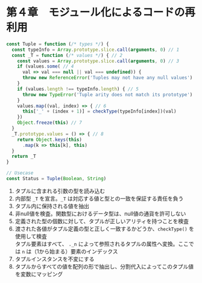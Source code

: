 # 第４章　モジュール化によるコードの再利用

```js
const Tuple = function (/* types */) {
  const typeInfo = Array.prototype.slice.call(arguments, 0) // 1
  const _T = function (/* values */) { // 2
    const values = Array.prototype.slice.call(arguments, 0) // 3
    if (values.some( // 4
      val => val === null || val === undefined)) {
      throw new ReferenceError('Tuples may not have any null values')  
    }
    if (values.length !== typeInfo.length) { // 5
      throw new TypeError('Tuple arity does not match its prototype')
    }
    values.map((val, index) => { // 6
      this['_' + (index + 1)] = checkType(typeInfo[index])(val)
    })
    Object.freeze(this) // 7
  }
  _T.prototype.values = () => { // 8
    return Object.keys(this)
      .map(k => this[k], this)
  }
  return _T
}

// Usecase
const Status = Tuple(Boolean, String)
```

1. タプルに含まれる引数の型を読み込む
2. 内部型 `_T` を宣言。`_T` は対応する値と型との一致を保証する責任を負う
3. タプル内に保持される値を抽出
4. 非null値を検査。関数型におけるデータ型は、null値の通貨を許可しない
5. 定義された型の個数に対して、タプルが正しいアリティを持つことを検査
6. 渡された各値がタプル定義の型と正しく一致するかどうか、`checkType()` を使用して検査<br>タプル要素はすべて、 `._n` によって参照されるタプルの属性へ変換。ここでは `n` は（1から始まる）要素のインデックス
7. タプルインスタンスを不変にする
8. タプルからすべての値を配列の形で抽出し、分割代入によってこのタプル値を変数にマッピング

